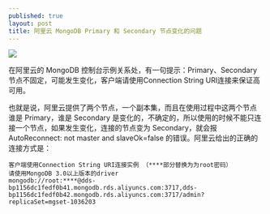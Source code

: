 ```yaml
---
published: true
layout: post
title: 阿里云 MongoDB Primary 和 Secondary 节点变化的问题
---
```


![](https://ww3.sinaimg.cn/large/006tNc79gy1fd8a7glvpvj30ea08xdfr.jpg)

在阿里云的 MongoDB 控制台示例关系处，有一句提示：Primary、Secondary节点不固定，可能发生变化，客户端请使用Connection String URI连接来保证高可用。

也就是说，阿里云提供了两个节点，一个副本集，而且在使用过程中这两个节点 谁是 Primary，谁是 Secondary 是变化的，不确定的，所以使用的时候不能只连接一个节点，如果发生变化，连接的节点变为 Secondary，就会报 AutoReconnect: not master and slaveOk=false 的错误。阿里云给出的正确的连接方式是：
 
```
客户端使用Connection String URI连接实例 （****部分替换为为root密码）
请使用MongoDB 3.0以上版本的driver
mongodb://root:****@dds-bp1156dc1fedf0b41.mongodb.rds.aliyuncs.com:3717,dds-bp1156dc1fedf0b42.mongodb.rds.aliyuncs.com:3717/admin?replicaSet=mgset-1036203
```
